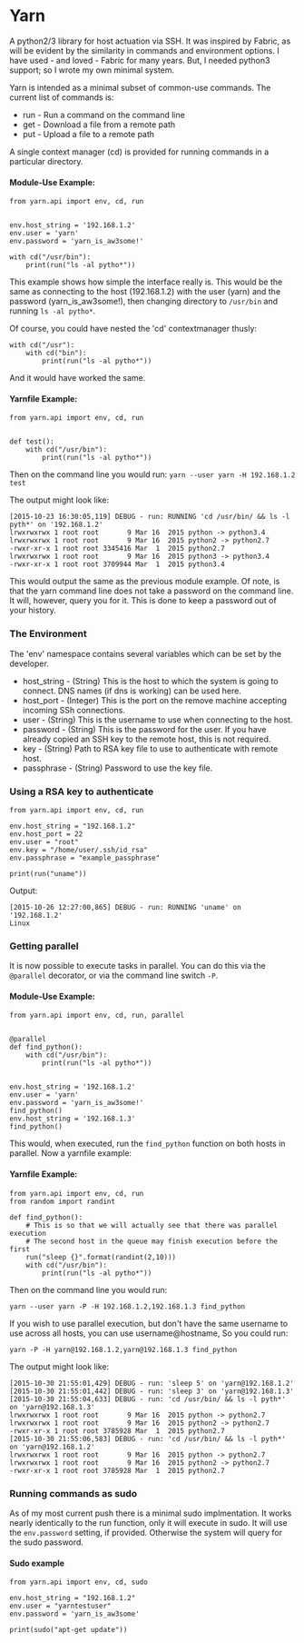 # Yarn
A python2/3 library for host actuation via SSH.  It was inspired by Fabric, as will be evident by the similarity in commands and environment options.  I have used - and loved - Fabric for many years.  But, I needed python3 support; so I wrote my own minimal system.  


Yarn is intended as a minimal subset of common-use commands.  The current list of commands is:
* run - Run a command on the command line
* get - Download a file from a remote path
* put - Upload a file to a remote path

A single context manager (cd) is provided for running commands in a particular directory.

#### Module-Use Example:
```
from yarn.api import env, cd, run


env.host_string = '192.168.1.2'
env.user = 'yarn'
env.password = 'yarn_is_aw3some!'

with cd("/usr/bin"):
    print(run("ls -al pytho*"))

```


This example shows how simple the interface really is.  This would be the same as connecting to the host (192.168.1.2) with the user (yarn) and the password (yarn_is_aw3some!), then changing directory to ```/usr/bin``` and running ```ls -al pytho*```.  


Of course, you could have nested the 'cd' contextmanager thusly:

```
with cd("/usr"):
    with cd("bin"):
        print(run("ls -al pytho*"))

```

And it would have worked the same.


#### Yarnfile Example:
```
from yarn.api import env, cd, run


def test():
    with cd("/usr/bin"):
        print(run("ls -al pytho*"))

```

Then on the command line you would run:
```yarn --user yarn -H 192.168.1.2 test```

The output might look like:

```
[2015-10-23 16:30:05,119] DEBUG - run: RUNNING 'cd /usr/bin/ && ls -l pyth*' on '192.168.1.2'
lrwxrwxrwx 1 root root       9 Mar 16  2015 python -> python3.4
lrwxrwxrwx 1 root root       9 Mar 16  2015 python2 -> python2.7
-rwxr-xr-x 1 root root 3345416 Mar  1  2015 python2.7
lrwxrwxrwx 1 root root       9 Mar 16  2015 python3 -> python3.4
-rwxr-xr-x 1 root root 3709944 Mar  1  2015 python3.4

```

This would output the same as the previous module example.  Of note, is that the yarn command line does not take a password on the command line.  It will, however, query you for it.  This is done to keep a password out of your history.


### The Environment
The 'env' namespace contains several variables which can be set by the developer.
* host_string - (String) This is the host to which the system is going to connect.  DNS names (if dns is working) can be used here.
* host_port - (Integer) This is the port on the remove machine accepting incoming SSh connections.
* user - (String) This is the username to use when connecting to the host.
* password - (String) This is the password for the user.  If you have already copied an SSH key to the remote host, this is not required.
* key - (String) Path to RSA key file to use to authenticate with remote host.
* passphrase - (String) Password to use the key file.

### Using a RSA key to authenticate

```
from yarn.api import env, cd, run

env.host_string = "192.168.1.2"
env.host_port = 22
env.user = "root"
env.key = "/home/user/.ssh/id_rsa"
env.passphrase = "example_passphrase"

print(run("uname"))

```

Output:

```
[2015-10-26 12:27:00,865] DEBUG - run: RUNNING 'uname' on '192.168.1.2'
Linux
```

### Getting parallel
It is now possible to execute tasks in parallel.  You can do this via the ```@parallel``` decorator, or via the command line switch ```-P```.

#### Module-Use Example:
```
from yarn.api import env, cd, run, parallel


@parallel
def find_python():
    with cd("/usr/bin"):
        print(run("ls -al pytho*"))


env.host_string = '192.168.1.2'
env.user = 'yarn'
env.password = 'yarn_is_aw3some!'
find_python()
env.host_string = '192.168.1.3'
find_python()

```

This would, when executed, run the ```find_python``` function on both hosts in parallel.  Now a yarnfile example:

#### Yarnfile Example:

```
from yarn.api import env, cd, run
from random import randint

def find_python():
    # This is so that we will actually see that there was parallel execution
    # The second host in the queue may finish execution before the first
    run("sleep {}".format(randint(2,10)))
    with cd("/usr/bin"):
        print(run("ls -al pytho*"))

```

Then on the command line you would run:

```yarn --user yarn -P -H 192.168.1.2,192.168.1.3 find_python```

If you wish to use parallel execution, but don't have the same username to use across all hosts, you can use username@hostname, So you could run:

```yarn -P -H yarn@192.168.1.2,yarn@192.168.1.3 find_python```

The output might look like:

```
[2015-10-30 21:55:01,429] DEBUG - run: 'sleep 5' on 'yarn@192.168.1.2'
[2015-10-30 21:55:01,442] DEBUG - run: 'sleep 3' on 'yarn@192.168.1.3'
[2015-10-30 21:55:04,633] DEBUG - run: 'cd /usr/bin/ && ls -l pyth*' on 'yarn@192.168.1.3'
lrwxrwxrwx 1 root root       9 Mar 16  2015 python -> python2.7
lrwxrwxrwx 1 root root       9 Mar 16  2015 python2 -> python2.7
-rwxr-xr-x 1 root root 3785928 Mar  1  2015 python2.7
[2015-10-30 21:55:06,583] DEBUG - run: 'cd /usr/bin/ && ls -l pyth*' on 'yarn@192.168.1.2'
lrwxrwxrwx 1 root root       9 Mar 16  2015 python -> python2.7
lrwxrwxrwx 1 root root       9 Mar 16  2015 python2 -> python2.7
-rwxr-xr-x 1 root root 3785928 Mar  1  2015 python2.7
```


### Running commands as sudo

As of my most current push there is a minimal sudo implmentation.  It works
nearly identically to the run function, only it will execute in sudo.  It will
use the ```env.password``` setting, if provided.  Otherwise the system will
query for the sudo password.

#### Sudo example
```
from yarn.api import env, cd, sudo

env.host_string = "192.168.1.2"
env.user = "yarntestuser"
env.password = 'yarn_is_aw3some'

print(sudo("apt-get update"))

```
